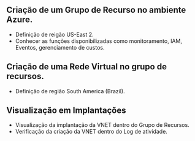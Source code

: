 ## Criação de um Grupo de Recurso no ambiente Azure.
- Definição de reigão US-East 2.
- Conhecer as funções disponibilizadas como monitoramento, IAM, Eventos, gerenciamento de custos.
## Criação de uma Rede Virtual no grupo de recursos.
- Definição de região South America (Brazil).
## Visualização em Implantações
- Visualização da implantação da VNET dentro do Grupo de Recursos.
- Verificação da criação da VNET dentro do Log de atividade.

